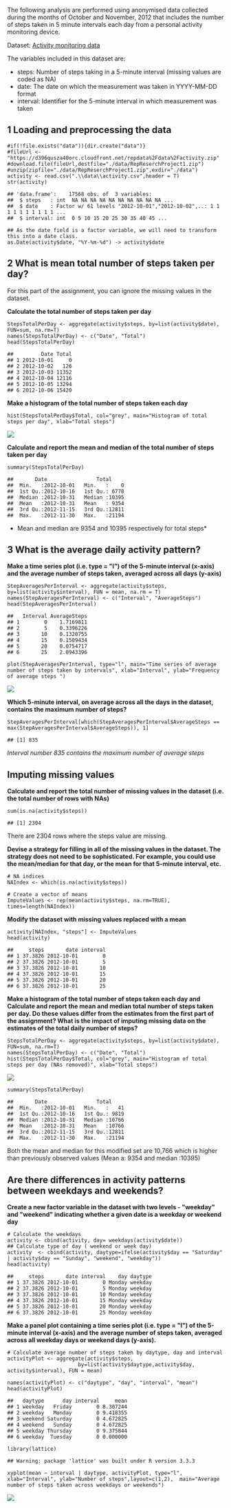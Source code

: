 The following analysis are performed using anonymised data collected
during the months of October and November, 2012 that includes the number
of steps taken in 5 minute intervals each day from a personal activity
monitoring device.

Dataset: [Activity monitoring
data](https://d396qusza40orc.cloudfront.net/repdata%2Fdata%2Factivity.zip)

The variables included in this dataset are:

-   steps: Number of steps taking in a 5-minute interval (missing values
    are coded as NA)
-   date: The date on which the measurement was taken in YYYY-MM-DD
    format
-   interval: Identifier for the 5-minute interval in which measurement
    was taken

1 Loading and preprocessing the data
------------------------------------

    #if(!file.exists("data")){dir.create("data")}
    #fileUrl <- "https://d396qusza40orc.cloudfront.net/repdata%2Fdata%2Factivity.zip"
    #download.file(fileUrl,destfile="./data/RepReserchProject1.zip")
    #unzip(zipfile="./data/RepReserchProject1.zip",exdir="./data")
    activity <- read.csv(".\\data\\activity.csv",header = T)
    str(activity)

    ## 'data.frame':    17568 obs. of  3 variables:
    ##  $ steps   : int  NA NA NA NA NA NA NA NA NA NA ...
    ##  $ date    : Factor w/ 61 levels "2012-10-01","2012-10-02",..: 1 1 1 1 1 1 1 1 1 1 ...
    ##  $ interval: int  0 5 10 15 20 25 30 35 40 45 ...

    ## As the date field is a factor variable, we will need to transform this into a date class.
    as.Date(activity$date, "%Y-%m-%d") -> activity$date

2 What is mean total number of steps taken per day?
---------------------------------------------------

For this part of the assignment, you can ignore the missing values in
the dataset.

**Calculate the total number of steps taken per day**

    StepsTotalPerDay <- aggregate(activity$steps, by=list(activity$date), FUN=sum, na.rm=T)
    names(StepsTotalPerDay) <- c("Date", "Total")
    head(StepsTotalPerDay)

    ##         Date Total
    ## 1 2012-10-01     0
    ## 2 2012-10-02   126
    ## 3 2012-10-03 11352
    ## 4 2012-10-04 12116
    ## 5 2012-10-05 13294
    ## 6 2012-10-06 15420

**Make a histogram of the total number of steps taken each day**

    hist(StepsTotalPerDay$Total, col="grey", main="Histogram of total steps per day", xlab="Total steps")

![](PA1_template_files/figure-markdown_strict/unnamed-chunk-3-1.png)

**Calculate and report the mean and median of the total number of steps
taken per day**

    summary(StepsTotalPerDay)

    ##       Date                Total      
    ##  Min.   :2012-10-01   Min.   :    0  
    ##  1st Qu.:2012-10-16   1st Qu.: 6778  
    ##  Median :2012-10-31   Median :10395  
    ##  Mean   :2012-10-31   Mean   : 9354  
    ##  3rd Qu.:2012-11-15   3rd Qu.:12811  
    ##  Max.   :2012-11-30   Max.   :21194

-   Mean and median are 9354 and 10395 respectively for total steps\*

3 What is the average daily activity pattern?
---------------------------------------------

**Make a time series plot (i.e. type = "l") of the 5-minute interval
(x-axis) and the average number of steps taken, averaged across all days
(y-axis)**

    StepAveragesPerInterval <- aggregate(activity$steps, by=list(activity$interval), FUN = mean, na.rm = T)
    names(StepAveragesPerInterval) <- c("Interval", "AverageSteps")
    head(StepAveragesPerInterval)

    ##   Interval AverageSteps
    ## 1        0    1.7169811
    ## 2        5    0.3396226
    ## 3       10    0.1320755
    ## 4       15    0.1509434
    ## 5       20    0.0754717
    ## 6       25    2.0943396

    plot(StepAveragesPerInterval, type="l", main="Time series of average number of steps taken by intervals", xlab="Interval", ylab="Frequency of average steps ")

![](PA1_template_files/figure-markdown_strict/unnamed-chunk-5-1.png)

**Which 5-minute interval, on average across all the days in the
dataset, contains the maximum number of steps?**

    StepAveragesPerInterval[which(StepAveragesPerInterval$AverageSteps == max(StepAveragesPerInterval$AverageSteps)), 1]

    ## [1] 835

*Interval number 835 contains the maximum number of average steps*

Imputing missing values
-----------------------

**Calculate and report the total number of missing values in the dataset
(i.e. the total number of rows with NAs)**

    sum(is.na(activity$steps))

    ## [1] 2304

There are 2304 rows where the steps value are missing.

**Devise a strategy for filling in all of the missing values in the
dataset. The strategy does not need to be sophisticated. For example,
you could use the mean/median for that day, or the mean for that
5-minute interval, etc.**

    # NA indices
    NAIndex <- which(is.na(activity$steps))

    # Create a vector of means
    ImputeValues <- rep(mean(activity$steps, na.rm=TRUE), times=length(NAIndex))

**Modify the dataset with missing values replaced with a mean**

    activity[NAIndex, "steps"] <- ImputeValues
    head(activity)

    ##     steps       date interval
    ## 1 37.3826 2012-10-01        0
    ## 2 37.3826 2012-10-01        5
    ## 3 37.3826 2012-10-01       10
    ## 4 37.3826 2012-10-01       15
    ## 5 37.3826 2012-10-01       20
    ## 6 37.3826 2012-10-01       25

**Make a histogram of the total number of steps taken each day and
Calculate and report the mean and median total number of steps taken per
day. Do these values differ from the estimates from the first part of
the assignment? What is the impact of imputing missing data on the
estimates of the total daily number of steps?**

    StepsTotalPerDay <- aggregate(activity$steps, by=list(activity$date), FUN=sum, na.rm=T)
    names(StepsTotalPerDay) <- c("Date", "Total")
    hist(StepsTotalPerDay$Total, col="grey", main="Histogram of total steps per day (NAs removed)", xlab="Total steps")

![](PA1_template_files/figure-markdown_strict/unnamed-chunk-10-1.png)

    summary(StepsTotalPerDay)

    ##       Date                Total      
    ##  Min.   :2012-10-01   Min.   :   41  
    ##  1st Qu.:2012-10-16   1st Qu.: 9819  
    ##  Median :2012-10-31   Median :10766  
    ##  Mean   :2012-10-31   Mean   :10766  
    ##  3rd Qu.:2012-11-15   3rd Qu.:12811  
    ##  Max.   :2012-11-30   Max.   :21194

Both the mean and median for this modified set are 10,766 which is
higher than previously observed values (Mean a: 9354 and median :10395)

Are there differences in activity patterns between weekdays and weekends?
-------------------------------------------------------------------------

**Create a new factor variable in the dataset with two levels -
"weekday" and "weekend" indicating whether a given date is a weekday or
weekend day**

    # Calculate the weekdays 
    activity <- cbind(activity, day= weekdays(activity$date))
    ## Calculate type of day ( weekend or week day)
    activity  <- cbind(activity, daytype=ifelse(activity$day == "Saturday" | activity$day == "Sunday", "weekend", "weekday"))
    head(activity)

    ##     steps       date interval    day daytype
    ## 1 37.3826 2012-10-01        0 Monday weekday
    ## 2 37.3826 2012-10-01        5 Monday weekday
    ## 3 37.3826 2012-10-01       10 Monday weekday
    ## 4 37.3826 2012-10-01       15 Monday weekday
    ## 5 37.3826 2012-10-01       20 Monday weekday
    ## 6 37.3826 2012-10-01       25 Monday weekday

**Make a panel plot containing a time series plot (i.e. type = "l") of
the 5-minute interval (x-axis) and the average number of steps taken,
averaged across all weekday days or weekend days (y-axis).**

    # Calculate average number of steps taken by daytype, day and interval
    activityPlot <- aggregate(activity$steps, 
                           by=list(activity$daytype,activity$day, activity$interval), FUN = mean)

    names(activityPlot) <- c("daytype", "day", "interval", "mean")
    head(activityPlot)

    ##   daytype      day interval     mean
    ## 1 weekday   Friday        0 8.307244
    ## 2 weekday   Monday        0 9.418355
    ## 3 weekend Saturday        0 4.672825
    ## 4 weekend   Sunday        0 4.672825
    ## 5 weekday Thursday        0 9.375844
    ## 6 weekday  Tuesday        0 0.000000

    library(lattice)

    ## Warning: package 'lattice' was built under R version 3.3.3

    xyplot(mean ~ interval | daytype, activityPlot, type="l", xlab="Interval", ylab="Number of steps",layout=c(1,2),  main="Average number of steps taken across weekdays or weekends")

![](PA1_template_files/figure-markdown_strict/unnamed-chunk-13-1.png)
